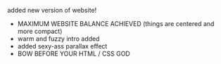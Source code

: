 added new version of website!
- MAXIMUM WEBSITE BALANCE ACHIEVED (things are centered and more compact)
- warm and fuzzy intro added
- added sexy-ass parallax effect
- BOW BEFORE YOUR HTML / CSS GOD
